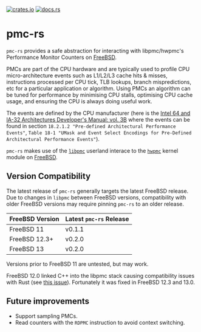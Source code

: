 [![crates.io](https://img.shields.io/crates/v/pmc-rs.svg)](https://crates.io/crates/pmc-rs)
[![docs.rs](https://docs.rs/pmc-rs/badge.svg)](https://docs.rs/pmc-rs)

# pmc-rs

`pmc-rs` provides a safe abstraction for interacting with libpmc/hwpmc's
Performance Monitor Counters on [FreeBSD].

PMCs are part of the CPU hardware and are typically used to profile CPU
micro-architecture events such as L1/L2/L3 cache hits & misses, instructions
processed per CPU tick, TLB lookups, branch mispredictions, etc for a particular
application or algorithm. Using PMCs an algorithm can be tuned for performance
by minimising CPU stalls, optimising CPU cache usage, and ensuring the CPU is
always doing useful work.

The events are defined by the CPU manufacturer (here is the [Intel 64 and IA-32
Architectures Developer's Manual: vol. 3B][arch-manual] where the events can be
found in section `18.2.1.2 "Pre-defined Architectural Performance Events"`,
`Table 18-1 "UMask and Event Select Encodings for Pre-Defined Architectural
Performance Events"`).

`pmc-rs` makes use of the [`libpmc`] userland interace to the [`hwpmc`] kernel
module on [FreeBSD].

## Version Compatibility

The latest release of `pmc-rs` generally targets the latest FreeBSD release. Due
to changes in `libpmc` between FreeBSD versions, compatibility with older
FreeBSD versions may require pinning `pmc-rs` to an older release.

| FreeBSD Version | Latest `pmc-rs` Release |
| :-------------- | ----------------------- |
| FreeBSD 11      | v0.1.1                  |
| FreeBSD 12.3+   | v0.2.0                  |
| FreeBSD 13      | v0.2.0                  |

Versions prior to FreeBSD 11 are untested, but may work.

FreeBSD 12.0 linked C++ into the libpmc stack causing compatibility issues
with Rust (see [this issue][freebsd-12-support]). Fortunately it was fixed in
FreeBSD 12.3 and 13.0.

## Future improvements

* Support sampling PMCs.
* Read counters with the `RDPMC` instruction to avoid context switching.

[FreeBSD]: https://www.freebsd.org/
[`hwpmc`]: https://www.freebsd.org/cgi/man.cgi?query=hwpmc
[`libpmc`]: https://www.freebsd.org/cgi/man.cgi?query=pmc
[freebsd-12-support]: https://github.com/domodwyer/pmc-rs/issues/7
[docs]: https://itsallbroken.com/code/docs/pmc-rs/pmc/index.html
[arch-manual]: https://www.intel.com/content/www/us/en/architecture-and-technology/64-ia-32-architectures-software-developer-vol-3b-part-2-manual.html
